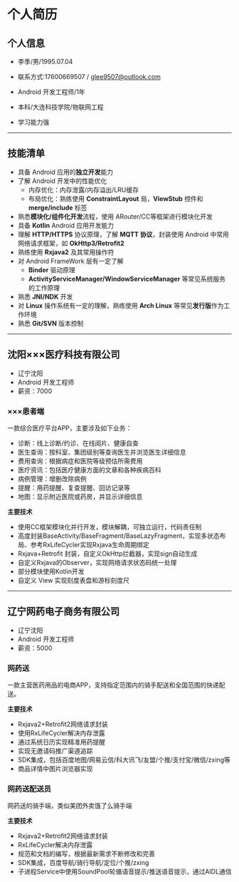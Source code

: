 

# 个人简历
## 个人信息
- 李季/男/1995.07.04
- 联系方式:17600669507 / glee9507@outlook.com
- Android 开发工程师/1年

- 本科/大连科技学院/物联网工程
- 学习能力强
***
## 技能清单
- 具备 Android 应用的**独立开发**能力
- 了解 Android 开发中的性能优化
    - 内存优化：内存泄露/内存溢出/LRU缓存
    - 布局优化：熟练使用 **ConstraintLayout** 局，**ViewStub** 控件和 **merge/include** 标签
- 熟悉**模块化/组件化开发**流程，使用 ARouter/CC等框架进行模块化开发
- 具备 **Kotlin** Android 应用开发能力
- 理解 **HTTP/HTTPS** 协议原理，了解 **MQTT 协议**，封装使用 Android 中常用网络请求框架，如 **OkHttp3/Retrofit2** 
- 熟练使用 **Rxjava2** 及其常用操作符
- 对 Android FrameWork 层有一定了解
    - **Binder** 驱动原理
    - **ActivityServiceManager/WindowServiceManager** 等常见系统服务的工作原理
- 熟悉 **JNI/NDK** 开发
- 对 **Linux** 操作系统有一定的理解，熟练使用 **Arch Linux** 等常见**发行版**作为工作环境
- 熟悉 **Git/SVN** 版本控制

***
## 沈阳×××医疗科技有限公司
- 辽宁沈阳
- Android 开发工程师
- 薪资：7000


### ×××患者端
一款综合医疗平台APP，主要涉及如下业务：
- 诊断：线上诊断/约诊、在线阅片、健康自查
- 医生查询：按科室、集团级别等查询医生并浏览医生详细信息
- 费用查询：根据病症和医院等级预估所需费用
- 医疗资讯：包括医疗健康方面的文章和各种疾病百科
- 病例管理：增删改除病例
- 提醒：用药提醒、复查提醒、回访记录等
- 地图：显示附近医院或药房，并显示详细信息

**主要技术**
- 使用CC框架模块化并行开发，模块解耦，可独立运行，代码责任制
- 高度封装BaseActivity/BaseFragment/BaseLazyFragment，实现多状态布局、参考RxLifeCycler实现Rxjava生命周期绑定
- Rxjava+Retrofit 封装，自定义OkHttp拦截器，实现sign自动生成
- 自定义Rxjava的Observer，实现网络请求状态码统一处理
- 部分模块使用Kotlin开发
- 自定义 View 实现刻度表盘和游标刻度尺


***




## 辽宁网药电子商务有限公司
- 辽宁沈阳
- Android 开发工程师 
- 薪资：5000

### 网药送
一款主营医药用品的电商APP，支持指定范围内的骑手配送和全国范围的快递配送。

**主要技术**
- Rxjava2+Retrofit2网络请求封装
- 使用RxLifeCycler解决内存泄露
- 通过系统日历实现精准用药提醒
- 实现无邀请码推广渠道追踪
- SDK集成，包括百度地图/网易云信/科大讯飞/友盟/个推/支付宝/微信/zxing等
- 商品详情中图片浏览器实现

### 网药送配送员
网药送的骑手端，类似美团外卖饿了么骑手端

**主要技术**
- Rxjava2+Retrofit2网络请求封装
- RxLifeCycler解决内存泄露
- 规范和文档的编写，根据最新需求不断修改和完善
- SDK集成，百度导航/骑行导航/定位/个推/zxing
- 子进程Service中使用SoundPool轮循语音提示/推送语音提示，通过AIDL通信
